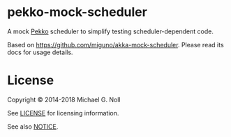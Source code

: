 # pekko-mock-scheduler

A mock [Pekko](https://pekko.apache.org) scheduler to simplify testing scheduler-dependent code.

Based on https://github.com/miguno/akka-mock-scheduler. Please read its docs for usage details.

# License

Copyright © 2014-2018 Michael G. Noll

See [LICENSE](LICENSE) for licensing information.

See also [NOTICE](NOTICE).
